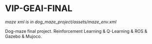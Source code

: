 # VIP-GEAI-FINAL

*maze xml is in dog_maze_project/assets/maze_env.xml*

Dog-maze final project. Reinforcement Learning &amp; Q-Learning &amp; ROS &amp; Gazebo &amp; Mujoco.
